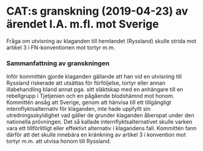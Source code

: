 # CAT:s granskning (2019-04-23) av ärendet I.A. m.fl. mot Sverige

Fråga om utvisning av klaganden till hemlandet (Ryssland) skulle strida mot artikel 3 i FN-konventionen mot tortyr m.m.

### Sammanfattning av granskningen

Inför kommittén gjorde klaganden gällande att han vid en utvisning till Ryssland riskerade att utsättas för förföljelse, tortyr eller annan illabehandling bland annat pga. sitt släktskap med en anhängare till en rebellgrupp i Tjetjenien och en pågående blodshämnd mot honom. Kommittén ansåg att Sverige, genom att hänvisa till ett tillgängligt internflyktsalternativ för klaganden, inte hade uppfyllt sin utredningsskyldighet vad gäller de grunder klaganden åberopat under den nationella prövningen. Det så kallade internflyktsalternativet skulle varken vara ett tillförlitligt eller effektivt alternativ i klagandens fall. Kommittén fann därför att det skulle innebära en kränkning av artikel 3 i konvention mot tortyr m.m. att utvisa honom till Ryssland.
